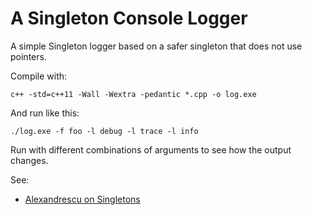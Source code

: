 
# A Singleton Console Logger

A simple Singleton logger based on a safer singleton that does not use pointers.

Compile with:

    c++ -std=c++11 -Wall -Wextra -pedantic *.cpp -o log.exe

And run like this:

    ./log.exe -f foo -l debug -l trace -l info

Run with different combinations of arguments to see how the output changes.

See:
 - [Alexandrescu on Singletons](http://loki-lib.sourceforge.net/index.php?n=Pattern.Singleton)

